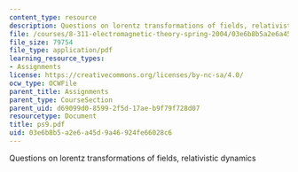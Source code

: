 ```yaml
---
content_type: resource
description: Questions on lorentz transformations of fields, relativistic dynamics
file: /courses/8-311-electromagnetic-theory-spring-2004/03e6b8b5a2e6a45d9a46924fe66028c6_ps9.pdf
file_size: 79754
file_type: application/pdf
learning_resource_types:
- Assignments
license: https://creativecommons.org/licenses/by-nc-sa/4.0/
ocw_type: OCWFile
parent_title: Assignments
parent_type: CourseSection
parent_uid: d69099d0-8599-2f5d-17ae-b9f79f728d07
resourcetype: Document
title: ps9.pdf
uid: 03e6b8b5-a2e6-a45d-9a46-924fe66028c6
---
```

Questions on lorentz transformations of fields, relativistic dynamics